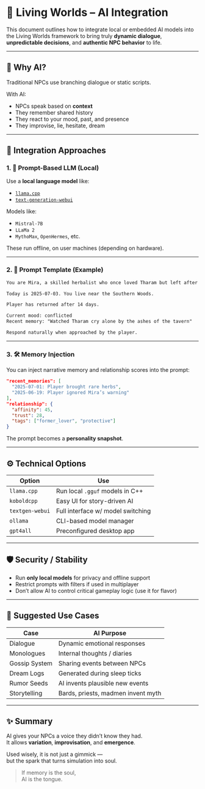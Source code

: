 # 🧠 Living Worlds – AI Integration

This document outlines how to integrate local or embedded AI models into the Living Worlds framework to bring truly **dynamic dialogue**, **unpredictable decisions**, and **authentic NPC behavior** to life.

---

## 🎯 Why AI?

Traditional NPCs use branching dialogue or static scripts.

With AI:

- NPCs speak based on **context**
- They remember shared history
- They react to your mood, past, and presence
- They improvise, lie, hesitate, dream

---

## 🧩 Integration Approaches

### 1. 🔌 Prompt-Based LLM (Local)

Use a **local language model** like:

- [`llama.cpp`](https://github.com/ggerganov/llama.cpp)
- [`text-generation-webui`](https://github.com/oobabooga/text-generation-webui)

Models like:
- `Mistral-7B`
- `LLaMa 2`
- `MythoMax`, `OpenHermes`, etc.

These run offline, on user machines (depending on hardware).

---

### 2. 🧠 Prompt Template (Example)

```txt
You are Mira, a skilled herbalist who once loved Tharam but left after the fire.

Today is 2025-07-03. You live near the Southern Woods.

Player has returned after 14 days.

Current mood: conflicted
Recent memory: "Watched Tharam cry alone by the ashes of the tavern"

Respond naturally when approached by the player.
```

---

### 3. 🛠 Memory Injection

You can inject narrative memory and relationship scores into the prompt:

```json
"recent_memories": [
  "2025-07-01: Player brought rare herbs",
  "2025-06-19: Player ignored Mira’s warning"
],
"relationship": {
  "affinity": 45,
  "trust": 28,
  "tags": ["former_lover", "protective"]
}
```

The prompt becomes a **personality snapshot**.

---

## ⚙️ Technical Options

| Option | Use |
|--------|-----|
| `llama.cpp` | Run local `.gguf` models in C++ |
| `koboldcpp` | Easy UI for story-driven AI |
| `textgen-webui` | Full interface w/ model switching |
| `ollama` | CLI-based model manager |
| `gpt4all` | Preconfigured desktop app |

---

## 🛡️ Security / Stability

- Run **only local models** for privacy and offline support
- Restrict prompts with filters if used in multiplayer
- Don’t allow AI to control critical gameplay logic (use it for flavor)

---

## 📖 Suggested Use Cases

| Case | AI Purpose |
|------|------------|
| Dialogue | Dynamic emotional responses |
| Monologues | Internal thoughts / diaries |
| Gossip System | Sharing events between NPCs |
| Dream Logs | Generated during sleep ticks |
| Rumor Seeds | AI invents plausible new events |
| Storytelling | Bards, priests, madmen invent myth |

---

## ✨ Summary

AI gives your NPCs a voice they didn’t know they had.  
It allows **variation**, **improvisation**, and **emergence**.

Used wisely, it is not just a gimmick —  
but the spark that turns simulation into soul.

> If memory is the soul,  
> AI is the tongue.
